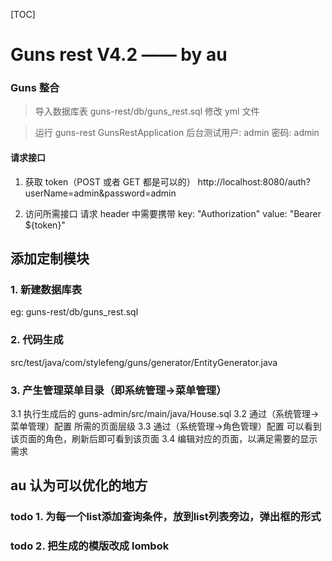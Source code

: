 [TOC]

# Guns rest V4.2 —— by au

### Guns 整合

> 导入数据库表 guns-rest/db/guns_rest.sql
> 修改 yml 文件

> 运行 guns-rest GunsRestApplication
> 后台测试用户: admin 密码: admin

#### 请求接口
1. 获取 token（POST 或者 GET 都是可以的）
http://localhost:8080/auth?userName=admin&password=admin

2. 访问所需接口
请求 header 中需要携带
key:    "Authorization"
value:  "Bearer ${token}"

## 添加定制模块

### 1. 新建数据库表
eg: guns-rest/db/guns_rest.sql

### 2. 代码生成 
src/test/java/com/stylefeng/guns/generator/EntityGenerator.java

### 3. 产生管理菜单目录（即系统管理->菜单管理）
3.1 执行生成后的 guns-admin/src/main/java/House.sql
3.2 通过（系统管理->菜单管理）配置 所需的页面层级
3.3 通过（系统管理->角色管理）配置 可以看到该页面的角色，刷新后即可看到该页面
3.4 编辑对应的页面，以满足需要的显示需求


## au 认为可以优化的地方

### todo 1. 为每一个list添加查询条件，放到list列表旁边，弹出框的形式
### todo 2. 把生成的模版改成 lombok